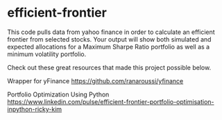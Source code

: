 # efficient-frontier

This code pulls data from yahoo finance in order to calculate an efficient frontier from selected stocks. 
Your output will show both simulated and expected allocations for a Maximum Sharpe Ratio portfolio as well as a minimum volatility portfolio. 

Check out these great resources that made this project possible below. 

Wrapper for yFinance
https://github.com/ranaroussi/yfinance

Portfolio Optimization Using Python
https://www.linkedin.com/pulse/efficient-frontier-portfolio-optimisation-inpython-ricky-kim
